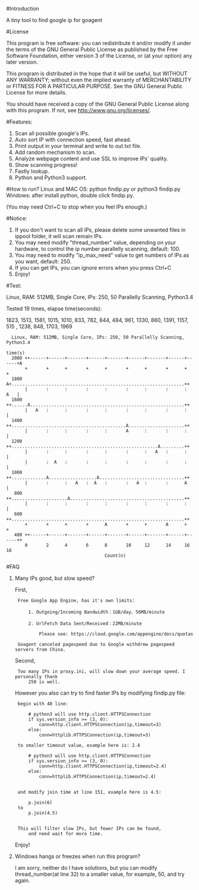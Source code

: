
#Introduction

A tiny tool to find google ip for goagent

#License

This program is free software: you can redistribute it and/or modify
it under the terms of the GNU General Public License as published by
the Free Software Foundation, either version 3 of the License, or
(at your option) any later version.

This program is distributed in the hope that it will be useful,
but WITHOUT ANY WARRANTY; without even the implied warranty of
MERCHANTABILITY or FITNESS FOR A PARTICULAR PURPOSE.  See the
GNU General Public License for more details.

You should have received a copy of the GNU General Public License
along with this program.  If not, see <http://www.gnu.org/licenses/>.

#Features:

1. Scan all possible google's IPs.
2. Auto sort IP with connection speed, fast ahead.
3. Print output in your terminal and write to out.txt file.
4. Add random mechanism to scan.
5. Analyze webpage content and use SSL to improve IPs' quality.
6. Show scanning progress!
7. Fastly lookup.
8. Python and Python3 support.

#How to run?
    Linux and MAC OS:
        python findip.py or python3 findip.py
    Windows:
        after install python, double click findip.py.
    
(You may need Ctrl+C to stop when you feel IPs enough.)

#Notice:

1. If you don't want to scan all IPs, please delete some unwanted files in ippool folder, it will scan remain IPs. 
2. You may need modify "thread_number" value, depending on your hardware, to control the ip number parallelly scanning, default: 100.
3. You may need to modify "ip_max_need" value to get numbers of IPs as you want, default: 250.
4. If you can get IPs, you can ignore errors when you press Ctrl+C
5. Enjoy!

#Test:

Linux, RAM: 512MB, Single Core, IPs: 250, 50 Parallelly Scanning, Python3.4

Tested 19 times, elapse time(seconds):

1823, 1513, 1581, 1015, 1010, 833, 782, 844, 484, 961, 1330, 860, 1391, 1157, 515 , 1238, 848, 1703, 1969
```
  Linux, RAM: 512MB, Single Core, IPs: 250, 50 Parallelly Scanning, Python3.4
       
time(s) 
  2000 ++------+------+-------+------+-------+------+-------+------+------+A
       +       +      +       +      +       +      +       +      +       +
  1800 A+.................................................................++
       |       :      :       :      :       :      :       :      :   A   |
  1600 ++......A..........................................................++
       |   A   :      :       :      :       :      :       :      :       |
  1400 ++...........................................A.....................++
       |       :      :       :      :       A      :       :      :       |
  1200 ++.......................................................A.........++
       |       :      :       :      :       :      :   A   :      :       |
       |       :  A   :       :      :       :      :       :      :       |
  1000 ++.............A..................A................................++
       |       :      :   A   :  A   :       :   A  :       :      A       |
   800 ++.....................A...........................................++
       |       :      :       :      :       :      :       :      :       |
   600 ++.................................................................++
       +       +      +       +      A       +      +       A      +       +
   400 ++------+------+-------+------+-------+------+-------+------+------++
       0       2      4       6      8       10     12      14     16      18
                                     Count(n)

```

#FAQ
1. Many IPs good, but slow speed?

    First,

        Free Google App Engine, has it's own limits:

            1. Outgoing/Incoming Bandwidth：1GB/day、56MB/minute

            2. UrlFetch Data Sent/Received：22MB/minute

                Please see: https://cloud.google.com/appengine/docs/quotas
        
        Goagent canceled pagespeed due to Google withdrew pagespeed servers from China.
    
    Second,
    
        Too many IPs in proxy.ini, will slow down your average speed. I personally thank 
            250 is well.
    
    However you also can try to find faster IPs by modifying findip.py file:
    
        begin with 40 line:
    
            # python3 will use http.client.HTTPSConnection
            if sys.version_info >= (3, 0):
                conn=http.client.HTTPSConnection(ip,timeout=3)
            else:
                conn=httplib.HTTPSConnection(ip,timeout=3)
        
        to smaller timeout value, example here is: 2.4
    
            # python3 will use http.client.HTTPSConnection
            if sys.version_info >= (3, 0):
                conn=http.client.HTTPSConnection(ip,timeout=2.4)
            else:
                conn=httplib.HTTPSConnection(ip,timeout=2.4)
    
    
        and modify join time at line 151, example here is 4.5:
    
            p.join(6)
        to 
            p.join(4.5)
    
    
        This will filter slow IPs, but fewer IPs can be found, 
            and need wait for more time.
    
    Enjoy!

2. Windows hangs or freezes when run this program?

    I am sorry, neither do I have solutions, but you can modify 
        thread_number(at line 32) to a smaller value, for example, 50, 
        and try again.
